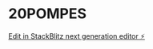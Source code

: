 # 20POMPES

[Edit in StackBlitz next generation editor ⚡️](https://stackblitz.com/~/github.com/VjBearz/20POMPES)
